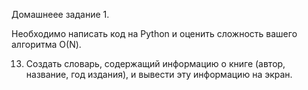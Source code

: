 Домашнеее задание 1.

Необходимо написать код на Python и оценить сложность вашего алгоритма О(N).

13.	Создать словарь, содержащий информацию о книге (автор, название, год издания), и вывести эту информацию на экран.
